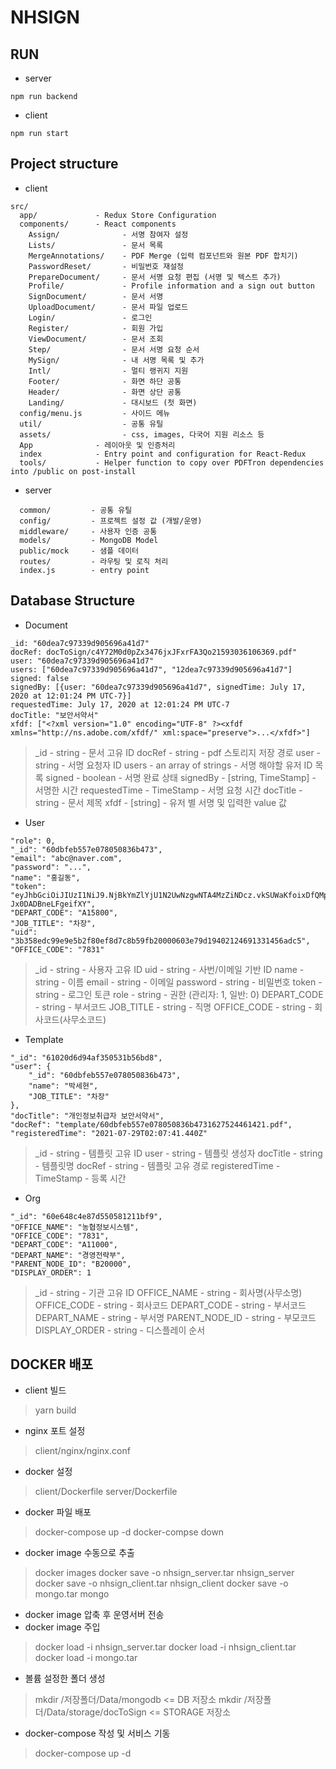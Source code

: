 # NHSIGN

## RUN 
- server
```
npm run backend
```
- client
```
npm run start
```

## Project structure
- client
```
src/
  app/             - Redux Store Configuration
  components/      - React components
    Assign/              - 서명 참여자 설정
    Lists/               - 문서 목록
    MergeAnnotations/    - PDF Merge (입력 컴포넌트와 원본 PDF 합치기)
    PasswordReset/       - 비밀번호 재설정
    PrepareDocument/     - 문서 서명 요청 편집 (서명 및 텍스트 추가)
    Profile/             - Profile information and a sign out button
    SignDocument/        - 문서 서명
    UploadDocument/      - 문서 파일 업로드 
    Login/               - 로그인
    Register/            - 회원 가입
    ViewDocument/        - 문서 조회
    Step/                - 문서 서명 요청 순서
    MySign/              - 내 서명 목록 및 추가 
    Intl/                - 멀티 랭귀지 지원 
    Footer/              - 화면 하단 공통
    Header/              - 화면 상단 공통
    Landing/             - 대시보드 (첫 화면)
  config/menu.js         - 사이드 메뉴 
  util/                  - 공통 유틸 
  assets/                - css, images, 다국어 지원 리소스 등 
  App              - 레이아웃 및 인증처리 
  index            - Entry point and configuration for React-Redux
  tools/           - Helper function to copy over PDFTron dependencies into /public on post-install
```

- server
```
  common/         - 공통 유틸
  config/         - 프로젝트 설정 값 (개발/운영)
  middleware/     - 사용자 인증 공통
  models/         - MongoDB Model
  public/mock     - 샘플 데이터
  routes/         - 라우팅 및 로직 처리
  index.js        - entry point
```

## Database Structure
- Document
```
_id: "60dea7c97339d905696a41d7"
docRef: docToSign/c4Y72M0d0pZx3476jxJFxrFA3Qo21593036106369.pdf"
user: "60dea7c97339d905696a41d7"
users: ["60dea7c97339d905696a41d7", "12dea7c97339d905696a41d7"]
signed: false
signedBy: [{user: "60dea7c97339d905696a41d7", signedTime: July 17, 2020 at 12:01:24 PM UTC-7}]
requestedTime: July 17, 2020 at 12:01:24 PM UTC-7
docTitle: "보안서약서"
xfdf: ["<?xml version="1.0" encoding="UTF-8" ?><xfdf xmlns="http://ns.adobe.com/xfdf/" xml:space="preserve">...</xfdf>"]
 ```
 
> _id - string - 문서 고유 ID
> docRef - string - pdf 스토리지 저장 경로 
> user - string - 서명 요청자 ID
> users - an array of strings - 서명 해야할 유저 ID 목록
> signed - boolean - 서명 완료 상태 
> signedBy - [string, TimeStamp] - 서명한 시간
> requestedTime - TimeStamp - 서명 요청 시간
> docTitle - string - 문서 제목
> xfdf - [string] - 유저 별 서명 및 입력한 value 값

- User
```
"role": 0,
"_id": "60dbfeb557e078050836b473",
"email": "abc@naver.com",
"password": "...",
"name": "홍길동",
"token": "eyJhbGciOiJIUzI1NiJ9.NjBkYmZlYjU1N2UwNzgwNTA4MzZiNDcz.vkSUWaKfoixDfQMpbTCwyrnrS-Jx0DADBneLFgeifXY",
"DEPART_CODE": "A15800",
"JOB_TITLE": "차장",
"uid": "3b358edc99e9e5b2f80ef8d7c8b59fb20000603e79d19402124691331456adc5",
"OFFICE_CODE": "7831"
 ```
 
> _id - string - 사용자 고유 ID
> uid - string - 사번/이메일 기반 ID
> name - string - 이름
> email - string - 이메일
> password - string - 비밀번호
> token - string - 로그인 토큰
> role - string - 권한 (관리자: 1, 일반: 0)
> DEPART_CODE - string - 부서코드
> JOB_TITLE - string - 직명
> OFFICE_CODE - string - 회사코드(사무소코드)

- Template
```
"_id": "61020d6d94af350531b56bd8",
"user": {
    "_id": "60dbfeb557e078050836b473",
    "name": "박세현",
    "JOB_TITLE": "차장"
},
"docTitle": "개인정보취급자 보안서약서",
"docRef": "template/60dbfeb557e078050836b4731627524461421.pdf",
"registeredTime": "2021-07-29T02:07:41.440Z"
 ```
 
> _id - string - 템플릿 고유 ID
> user - string - 템플릿 생성자
> docTitle - string - 템플릿명
> docRef - string - 템플릿 고유 경로
> registeredTime - TimeStamp - 등록 시간

- Org
```
"_id": "60e648c4e87d550581211bf9",
"OFFICE_NAME": "농협정보시스템",
"OFFICE_CODE": "7831",
"DEPART_CODE": "A11000",
"DEPART_NAME": "경영전략부",
"PARENT_NODE_ID": "B20000",
"DISPLAY_ORDER": 1
 ```
 
> _id - string - 기관 고유 ID
> OFFICE_NAME - string - 회사명(사무소명)
> OFFICE_CODE - string - 회사코드
> DEPART_CODE - string - 부서코드
> DEPART_NAME - string - 부서명
> PARENT_NODE_ID - string - 부모코드
> DISPLAY_ORDER - string - 디스플레이 순서


## DOCKER 배포
- client 빌드
 > yarn build
- nginx 포트 설정
 > client/nginx/nginx.conf
- docker 설정
 > client/Dockerfile
 > server/Dockerfile
- docker 파일 배포
 > docker-compose up -d
 > docker-compse down 
- docker image 수동으로 추출
 > docker images
 > docker save -o nhsign_server.tar nhsign_server
 > docker save -o nhsign_client.tar nhsign_client
 > docker save -o mongo.tar mongo
- docker image 압축 후 운영서버 전송
- docker image 주입
 > docker load -i nhsign_server.tar
 > docker load -i nhsign_client.tar
 > docker load -i mongo.tar
- 볼륨 설정한 폴더 생성
 > mkdir /저장폴더/Data/mongodb <= DB 저장소
 > mkdir /저장폴더/Data/storage/docToSign <= STORAGE 저장소
- docker-compose 작성 및 서비스 기동 
 > docker-compose up -d